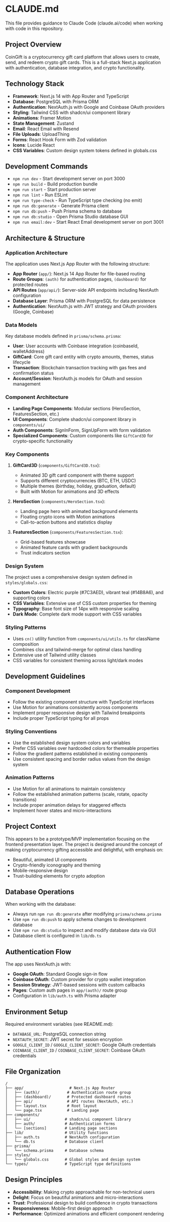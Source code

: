 # CLAUDE.md

This file provides guidance to Claude Code (claude.ai/code) when working with code in this repository.

## Project Overview

CoinGift is a cryptocurrency gift card platform that allows users to create, send, and redeem crypto gift cards. This is a full-stack Next.js application with authentication, database integration, and crypto functionality.

## Technology Stack

- **Framework**: Next.js 14 with App Router and TypeScript
- **Database**: PostgreSQL with Prisma ORM
- **Authentication**: NextAuth.js with Google and Coinbase OAuth providers
- **Styling**: Tailwind CSS with shadcn/ui component library
- **Animations**: Framer Motion
- **State Management**: Zustand
- **Email**: React Email with Resend
- **File Uploads**: UploadThing
- **Forms**: React Hook Form with Zod validation
- **Icons**: Lucide React
- **CSS Variables**: Custom design system tokens defined in globals.css

## Development Commands

- `npm run dev` - Start development server on port 3000
- `npm run build` - Build production bundle
- `npm run start` - Start production server
- `npm run lint` - Run ESLint
- `npm run type-check` - Run TypeScript type checking (no emit)
- `npm run db:generate` - Generate Prisma client
- `npm run db:push` - Push Prisma schema to database
- `npm run db:studio` - Open Prisma Studio database GUI
- `npm run email:dev` - Start React Email development server on port 3001

## Architecture & Structure

### Application Architecture
The application uses Next.js App Router with the following structure:

- **App Router** (`app/`): Next.js 14 App Router for file-based routing
- **Route Groups**: `(auth)` for authentication pages, `(dashboard)` for protected routes
- **API Routes** (`app/api/`): Server-side API endpoints including NextAuth configuration
- **Database Layer**: Prisma ORM with PostgreSQL for data persistence
- **Authentication**: NextAuth.js with JWT strategy and OAuth providers (Google, Coinbase)

### Data Models
Key database models defined in `prisma/schema.prisma`:

- **User**: User accounts with Coinbase integration (coinbaseId, walletAddress)
- **GiftCard**: Core gift card entity with crypto amounts, themes, status lifecycle
- **Transaction**: Blockchain transaction tracking with gas fees and confirmation status
- **Account/Session**: NextAuth.js models for OAuth and session management

### Component Architecture
- **Landing Page Components**: Modular sections (HeroSection, FeaturesSection, etc.)
- **UI Components**: Complete shadcn/ui component library in `components/ui/`
- **Auth Components**: SignInForm, SignUpForm with form validation
- **Specialized Components**: Custom components like `GiftCard3D` for crypto-specific functionality

### Key Components

1. **GiftCard3D** (`components/GiftCard3D.tsx`): 
   - Animated 3D gift card component with theme support
   - Supports different cryptocurrencies (BTC, ETH, USDC)
   - Multiple themes (birthday, holiday, graduation, default)
   - Built with Motion for animations and 3D effects

2. **HeroSection** (`components/HeroSection.tsx`):
   - Landing page hero with animated background elements
   - Floating crypto icons with Motion animations
   - Call-to-action buttons and statistics display

3. **FeaturesSection** (`components/FeaturesSection.tsx`):
   - Grid-based features showcase
   - Animated feature cards with gradient backgrounds
   - Trust indicators section

### Design System

The project uses a comprehensive design system defined in `styles/globals.css`:

- **Custom Colors**: Electric purple (#7C3AED), vibrant teal (#14B8A6), and supporting colors
- **CSS Variables**: Extensive use of CSS custom properties for theming
- **Typography**: Base font size of 14px with responsive scaling
- **Dark Mode**: Complete dark mode support with CSS variables

### Styling Patterns

- Uses `cn()` utility function from `components/ui/utils.ts` for className composition
- Combines clsx and tailwind-merge for optimal class handling
- Extensive use of Tailwind utility classes
- CSS variables for consistent theming across light/dark modes

## Development Guidelines

### Component Development
- Follow the existing component structure with TypeScript interfaces
- Use Motion for animations consistently across components
- Implement proper responsive design with Tailwind breakpoints
- Include proper TypeScript typing for all props

### Styling Conventions
- Use the established design system colors and variables
- Prefer CSS variables over hardcoded colors for themeable properties
- Follow the gradient patterns established in existing components
- Use consistent spacing and border radius values from the design system

### Animation Patterns
- Use Motion for all animations to maintain consistency
- Follow the established animation patterns (scale, rotate, opacity transitions)
- Include proper animation delays for staggered effects
- Implement hover states and micro-interactions

## Project Context

This appears to be a prototype/MVP implementation focusing on the frontend presentation layer. The project is designed around the concept of making cryptocurrency gifting accessible and delightful, with emphasis on:

- Beautiful, animated UI components
- Crypto-friendly iconography and theming
- Mobile-responsive design
- Trust-building elements for crypto adoption

## Database Operations

When working with the database:
- Always run `npm run db:generate` after modifying `prisma/schema.prisma`
- Use `npm run db:push` to apply schema changes to development database
- Use `npm run db:studio` to inspect and modify database data via GUI
- Database client is configured in `lib/db.ts`

## Authentication Flow

The app uses NextAuth.js with:
- **Google OAuth**: Standard Google sign-in flow
- **Coinbase OAuth**: Custom provider for crypto wallet integration
- **Session Strategy**: JWT-based sessions with custom callbacks
- **Pages**: Custom auth pages in `app/(auth)/` route group
- Configuration in `lib/auth.ts` with Prisma adapter

## Environment Setup

Required environment variables (see README.md):
- `DATABASE_URL`: PostgreSQL connection string
- `NEXTAUTH_SECRET`: JWT secret for session encryption
- `GOOGLE_CLIENT_ID` / `GOOGLE_CLIENT_SECRET`: Google OAuth credentials
- `COINBASE_CLIENT_ID` / `COINBASE_CLIENT_SECRET`: Coinbase OAuth credentials

## File Organization

```
/
├── app/                    # Next.js App Router
│   ├── (auth)/            # Authentication route group
│   ├── (dashboard)/       # Protected dashboard routes
│   ├── api/               # API routes (NextAuth, etc.)
│   ├── layout.tsx         # Root layout
│   └── page.tsx           # Landing page
├── components/
│   ├── ui/               # shadcn/ui component library
│   ├── auth/             # Authentication forms
│   └── [sections]        # Landing page sections
├── lib/                  # Utility functions
│   ├── auth.ts           # NextAuth configuration
│   └── db.ts             # Database client
├── prisma/
│   └── schema.prisma     # Database schema
├── styles/
│   └── globals.css       # Global styles and design system
└── types/                # TypeScript type definitions
```

## Design Principles

- **Accessibility**: Making crypto approachable for non-technical users
- **Delight**: Focus on beautiful animations and micro-interactions  
- **Trust**: Professional design to build confidence in crypto transactions
- **Responsiveness**: Mobile-first design approach
- **Performance**: Optimized animations and efficient component rendering